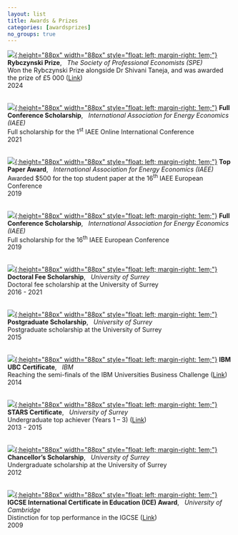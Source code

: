 ```yaml
---
layout: list
title: Awards & Prizes
categories: [awardsprizes]
no_groups: true
---
```


[![](/assets/img/SPE.jpg){:height="88px" width="88px" style="float: left; margin-right: 1em;"}](https://spe.org.uk/) **Rybczynski Prize**, &nbsp; *The Society of Professional Economists (SPE)* <br>
Won the Rybczynski Prize alongside Dr Shivani Taneja, and was awarded the prize of £5 000 ([Link](https://spe.org.uk/reading-room/ryb-essays/2023-24-rybczynski-prize-essay/)) <br>
2024 <br> <br>

[![](/assets/img/IAEE.jpg){:height="88px" width="88px" style="float: left; margin-right: 1em;"}](https://www.iaee.org/) **Full Conference Scholarship**, &nbsp; *International Association for Energy Economics (IAEE)* <br>
Full scholarship for the 1<sup>st</sup> IAEE Online International Conference <br>
2021 <br> <br>

[![](/assets/img/IAEE.jpg){:height="88px" width="88px" style="float: left; margin-right: 1em;"}](https://www.iaee.org/) **Top Paper Award**, &nbsp; *International Association for Energy Economics (IAEE)* <br>
Awarded $500 for the top student paper at the 16<sup>th</sup> IAEE European Conference <br>
2019 <br> <br>

[![](/assets/img/IAEE.jpg){:height="88px" width="88px" style="float: left; margin-right: 1em;"}](https://www.iaee.org/) **Full Conference Scholarship**, &nbsp; *International Association for Energy Economics (IAEE)* <br>
Full scholarship for the 16<sup>th</sup> IAEE European Conference <br>
2019 <br> <br>

[![](/assets/img/Surrey.jpg){:height="88px" width="88px" style="float: left; margin-right: 1em;"}](https://www.surrey.ac.uk/school-economics) **Doctoral Fee Scholarship**, &nbsp; *University of Surrey* <br>
Doctoral fee scholarship at the University of Surrey <br>
2016 - 2021 <br> <br>

[![](/assets/img/Surrey.jpg){:height="88px" width="88px" style="float: left; margin-right: 1em;"}](https://www.surrey.ac.uk/school-economics) **Postgraduate Scholarship**, &nbsp; *University of Surrey* <br>
Postgraduate scholarship at the University of Surrey <br>
2015 <br> <br>

[![](/assets/img/IBM.jpg){:height="88px" width="88px" style="float: left; margin-right: 1em;"}](https://www.ibm.com/uk-en) **IBM UBC Certificate**, &nbsp; *IBM* <br>
Reaching the semi-finals of the IBM Universities Business Challenge ([Link](https://thesimulationspace.com/ubc/)) <br>
2014 <br> <br>

[![](/assets/img/Surrey.jpg){:height="88px" width="88px" style="float: left; margin-right: 1em;"}](https://www.surrey.ac.uk/school-economics) **STARS Certificate**, &nbsp; *University of Surrey* <br>
Undergraduate top achiever (Years 1 – 3) ([Link](https://study.surrey.ac.uk/personal-development/surrey-top-achievers-recognised-and-supported-stars)) <br>
2013 - 2015 <br> <br>

[![](/assets/img/Surrey.jpg){:height="88px" width="88px" style="float: left; margin-right: 1em;"}](https://www.surrey.ac.uk/school-economics) **Chancellor’s Scholarship**, &nbsp; *University of Surrey* <br>
Undergraduate scholarship at the University of Surrey <br>
2012 <br> <br>

[![](/assets/img/Cambridge.jpg){:height="88px" width="88px" style="float: left; margin-right: 1em;"}](https://www.cam.ac.uk/) **IGCSE International Certificate in Education (ICE) Award**, &nbsp; *University of Cambridge* <br>
Distinction for top performance in the IGCSE ([Link](https://help.cambridgeinternational.org/hc/en-gb/articles/203477342-Cambridge-International-Certificate-in-Education-ICE)) <br>
2009 <br> <br>
